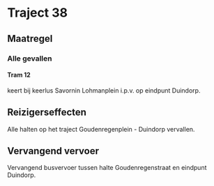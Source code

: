 # Traject 38
## Maatregel
### Alle gevallen

#### Tram 12
keert bij keerlus Savornin Lohmanplein i.p.v. op eindpunt Duindorp.

## Reizigerseffecten
Alle halten op het traject Goudenregenplein - Duindorp vervallen.

## Vervangend vervoer
Vervangend busvervoer tussen halte Goudenregenstraat en eindpunt Duindorp.


